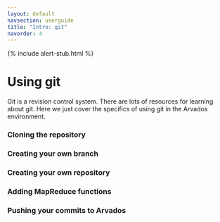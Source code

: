 ```yaml
---
layout: default
navsection: userguide
title: "Intro: git"
navorder: 4
---
```


{% include alert-stub.html %}

# Using git

Git is a revision control system. There are lots of resources for
learning about git. Here we just cover the specifics of using git in
the Arvados environment.

### Cloning the repository

### Creating your own branch

### Creating your own repository

### Adding MapReduce functions

### Pushing your commits to Arvados
